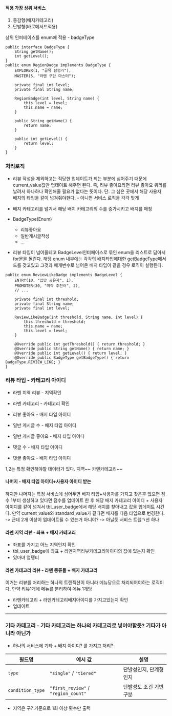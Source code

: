 
#### 적용 가장 상위 서비스
1. 증감형(배지카테고리)
2. 단발형(바로메서드적용)

상위 인퍼테이스를 enum에 적용 - badgeType
```
public interface BadgeType {
    String getName();
    int getLevel();
}
public enum RegionBadge implements BadgeType {
    EXPLORER(1, "골목 탐험가"),
    MASTER(5, "라멘 구단 마스터");

    private final int level;
    private final String name;

    RegionBadge(int level, String name) {
        this.level = level;
        this.name = name;
    }

    public String getName() {
        return name;
    }

    public int getLevel() {
        return level;
    }
}

```

### 처리로직
- 리뷰 작성을 제외하고는 적당한 업데이트가 되는 부분에 심어주기 때문에 current_value값만 업데이트 해주면 된다. 즉, 리뷰 좋아요라면 리뷰 좋아요 쿼리를 날려서 하나하나 확인해줄 필요가 없다는 뜻이다. 단. 그 심은 곳에서 해당 사용자 배지의 타입을 같이 넘겨줘야한다. - 아니면 서비스 로직을 각각 맞게
- 배지 카테고리를 넘겨서 해당 배지 카테고리의 수를 증가시키고 배지를 매칭

- BadgeType(Enum)
	- 리뷰좋아요
	- 일반게시글작성
	- ...
- 리뷰 타입이 넘어올테고 BadgeLevel인터페이스로 묶인 enum을 리스트로 담아서 for문을 돌린다. 해당 enum 내부에는 각각의 배지타입에대한 getBadgeType메서드를 갖고있고 그것과 매개변수로 넘어온 배지 타입이 같을 경우 로직이 실행된다.
```
public enum ReviewLikeBadge implements BadgeLevel {
    ENTRY(10, "입맛 공유자", 1),
    PROMOTER(30, "미각 추천러", 2),
    // ...

    private final int threshold;
    private final String name;
    private final int level;

    ReviewLikeBadge(int threshold, String name, int level) {
        this.threshold = threshold;
        this.name = name;
        this.level = level;
    }

    @Override public int getThreshold() { return threshold; }
    @Override public String getName() { return name; }
    @Override public int getLevel() { return level; }
    @Override public BadgeType getBadgeType() { return BadgeType.REVIEW_LIKE; }
}

```

### 리뷰 타입 - 카테고리 아이디
- 라멘 지역 리뷰 - 지역확인
- 라멘 카테고리 - 카테고리 확인

- 리뷰 좋아요 - 배지 타입 아이디
- 일반 게시글 수 - 배지 타입 아이디
- 일반 게시글 좋아요 - 배지 타입 아이디
- 댓글 수 - 배지 타입 아이디
- 댓글 좋아요 - 배지 타입 아이디

1,2는 특정 확인해야할 데이터가 있다. 지역~~ 카멘카테고리~~

#### 나머지 - 배지 타입 아이디+사용자 아이디 받는
하지만 나머지는 특정 서비스에 심어두면 배지 타입+사용자를 가지고 찾은후 없으면 점수 1부터 생성하고 있다면 점수를 업데이트 한 후
해당 배지 카테고리 아이디 + 사용자 아이디를 같이 넘겨서 tbl_user_badge에서 해당 배지를 찾아내고 값을 업데이트 시킨다. 만약 current_value와 standard_value가 같다면 배지를 다음 타입으로 변경한다. 
-> 근데 2개 이상이 업데이트될 수 있는거 아니야? -> 아닐듯 서비스 트랝ㄱ션 하나

#### 라멘 지역 리뷰 - 좌표 + 배지 카테고리
- 좌표를 가지고 어느 지역인지 확인
- tbl_user_badge에 좌표 + 라멘지역리뷰카테고리아이디의 값애 있는지 확인
- 있마녀 업뎅티

#### 라멘 카테고리 리뷰 - 라멘 종류들 + 배지 카테고리
이거는 리뷰를 처리하는 하나의 트렌젝션이 아니라 메뉴당으로 처리되어야하는 로직이다.
만약 리뷰1개에 메뉴를 분리하여
메뉴 1개당
- 라멘카테고리 + 라멘카테고리배지아이디를 가지고있는지 확인
- 업데이트

----
### 기타 카테고리 - 기타 카테고리는 하나의 카테고리로 넣어야할듯? 기타가 아니라 아닌가 

- 하나의 서비스에 기타 + 배지 아이디? 를 가지고 처리?

| 필드명              | 예시 값                                | 설명            |
| ---------------- | ----------------------------------- | ------------- |
| `type`           | `"single"` / `"tiered"`             | 단발성인지, 단계형인지  |
| `condition_type` | `"first_review"` / `"region_count"` | 단발성도 조건 기반 구분 |

- 지역은 구? 기준으로 1회 이상 횟수만 출력